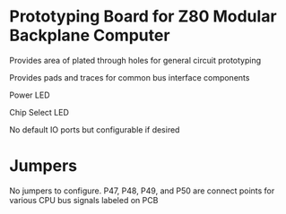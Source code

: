 # Prototyping Board for Z80 Modular Backplane Computer

Provides area of plated through holes for general circuit prototyping

Provides pads and traces for common bus interface components

Power LED

Chip Select LED

No default IO ports but configurable if desired

# Jumpers

No jumpers to configure.  P47, P48, P49, and P50 are connect points for various CPU bus signals labeled on PCB
